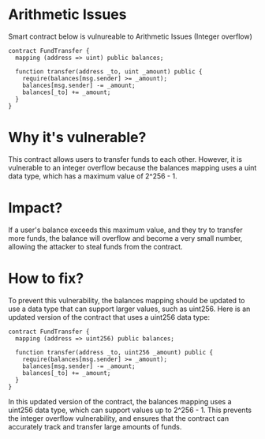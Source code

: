 # Arithmetic Issues

Smart contract below is vulnureable to Arithmetic Issues (Integer overflow)

```
contract FundTransfer {
  mapping (address => uint) public balances;

  function transfer(address _to, uint _amount) public {
    require(balances[msg.sender] >= _amount);
    balances[msg.sender] -= _amount;
    balances[_to] += _amount;
  }
}
```

# Why it's vulnerable?
This contract allows users to transfer funds to each other. However, it is vulnerable to an integer overflow because the balances mapping uses a uint data type, which has a maximum value of 2^256 - 1.

# Impact?
If a user's balance exceeds this maximum value, and they try to transfer more funds, the balance will overflow and become a very small number, allowing the attacker to steal funds from the contract.

# How to fix?
To prevent this vulnerability, the balances mapping should be updated to use a data type that can support larger values, such as uint256. Here is an updated version of the contract that uses a uint256 data type:

```
contract FundTransfer {
  mapping (address => uint256) public balances;

  function transfer(address _to, uint256 _amount) public {
    require(balances[msg.sender] >= _amount);
    balances[msg.sender] -= _amount;
    balances[_to] += _amount;
  }
}
```

In this updated version of the contract, the balances mapping uses a uint256 data type, which can support values up to 2^256 - 1. This prevents the integer overflow vulnerability, and ensures that the contract can accurately track and transfer large amounts of funds.
